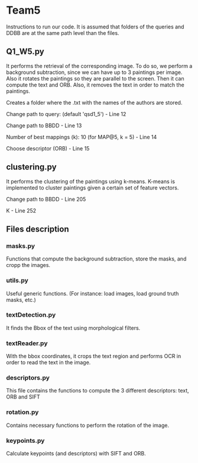 # Team5

Instructions to run our code.
It is assumed that folders of the queries and DDBB are at the same path level than the files.

## Q1_W5.py

It performs the retrieval of the corresponding image. To do so, we perform a background subtraction, since we can have up to 3 paintings per image. Also it rotates the paintings so they are parallel to the screen. 
Then it can compute the text and ORB. Also, it removes the text in order to match the paintings.

Creates a folder where the .txt with the names of the authors are stored. 

Change path to query: (default 'qsd1_5') - Line 12

Change path to BBDD - Line 13

Number of best mappings (k): 10 (for MAP@5, k = 5) - Line 14

Choose descriptor (ORB) - Line 15


## clustering.py

It performs the clustering of the paintings using k-means. K-means is implemented to cluster paintings given a certain set of feature vectors. 

Change path to BBDD - Line 205

K - Line 252

## Files description


### masks.py

Functions that compute the background subtraction, store the masks, and cropp the images.


### utils.py

Useful generic functions. (For instance: load images, load ground truth masks, etc.)


### textDetection.py

It finds the Bbox of the text using morphological filters. 


### textReader.py

With the bbox coordinates, it crops the text region and performs OCR in order to read the text in the image.


### descriptors.py

This file contains the functions to compute the 3 different descriptors: text, ORB and SIFT


### rotation.py

Contains necessary functions to perform the rotation of the image. 


### keypoints.py 

Calculate keypoints (and descriptors) with SIFT and ORB.







